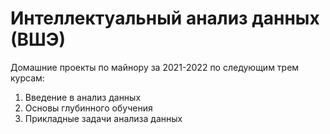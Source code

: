 # Интеллектуальный анализ данных (ВШЭ)

Домашние проекты по майнору за 2021-2022 по следующим трем курсам:

1. Введение в анализ данных
2. Основы глубинного обучения
3. Прикладные задачи анализа данных